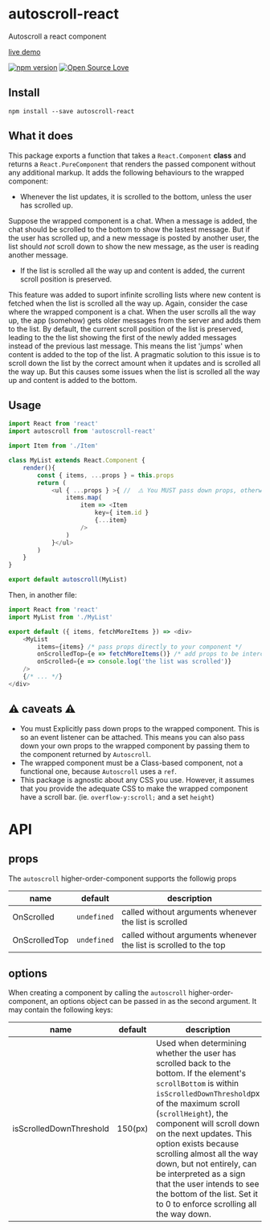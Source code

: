 # autoscroll-react 

Autoscroll a react component

[live demo](https://codesandbox.io/s/0315qvkx20)

[![npm version](https://badge.fury.io/js/autoscroll-react.svg)](https://badge.fury.io/js/autoscroll-react)
[![Open Source Love](https://badges.frapsoft.com/os/mit/mit.svg?v=102)](https://github.com/ellerbrock/open-source-badge/)

## Install

`npm install --save autoscroll-react`

## What it does

This package exports a function that takes a `React.Component` <b>class</b> and returns a `React.PureComponent` that renders the passed component without any additional markup. It adds the following behaviours to the wrapped component:

- Whenever the list updates, it is scrolled to the bottom, unless the user has scrolled up.

Suppose the wrapped component is a chat. When a message is added, the chat should be scrolled to the bottom to show the lastest message. But if the user has scrolled up, and a new message is posted by another user, the list should *not* scroll down to show the new message, as the user is reading another message.

- If the list is scrolled all the way up and content is added, the current scroll position is preserved.

This feature was added to suport infinite scrolling lists where new content is fetched when the list is scrolled all the way up. Again, consider the case where the wrapped component is a chat. When the user scrolls all the way up, the app (somehow) gets older messages from the server and adds them to the list. By default, the current scroll position of the list is preserved, leading to the the list showing the first of the newly added messages instead of the previous last message. This means the list 'jumps' when content is added to the top of the list. A pragmatic solution to this issue is to scroll down the list by the correct amount when it updates and is scrolled all the way up. But this causes some issues when the list is scrolled all the way up and content is added to the bottom.

## Usage

```js
import React from 'react'
import autoscroll from 'autoscroll-react'

import Item from './Item'

class MyList extends React.Component {
    render(){
        const { items, ...props } = this.props
        return (
            <ul { ...props } >{ //  ⚠️ You MUST pass down props, otherwise the event listener will not be attached ⚠️
                items.map(
                    item => <Item 
                        key={ item.id } 
                        {...item}
                    />
                )
            }</ul>
        )
    }
}

export default autoscroll(MyList)
```
Then, in another file:
```js
import React from 'react'
import MyList from './MyList'

export default ({ items, fetchMoreItems }) => <div>
    <MyList
        items={items} /* pass props directly to your component */
        onScrolledTop={e => fetchMoreItems()} /* add props to be intercepted by autoscroll */
        onScrolled={e => console.log('the list was scrolled')}
    />
    {/* ... */}
</div>
```

## ⚠️  caveats ⚠️ 

- You must Explicitly pass down props to the wrapped component. This is so an event listener can be attached. This means you can also pass down your own props to the wrapped component by passing them to the component returned by `Autoscroll`.
- The wrapped component must be a Class-based component, not a functional one, because `Autoscroll` uses a `ref`.
- This package is agnostic about any CSS you use. However, it assumes that you provide the adequate CSS to make the wrapped component have a scroll bar. (ie. `overflow-y:scroll;` and a set `height`)

# API
## props

The `autoscroll` higher-order-component supports the followig props

|name|default|description|
|-|-|-|
|OnScrolled|`undefined`|called without arguments whenever the list is scrolled|
|OnScrolledTop|`undefined`|called without arguments whenever the list is scrolled to the top|

## options

When creating a component by calling the `autoscroll` higher-order-component, an options object can be passed in as the second argument. It may contain the following keys:

|name|default|description|
|-|-|-|
|isScrolledDownThreshold|150(px)|Used when determining whether the user has scrolled back to the bottom. If the element's `scrollBottom` is within `isScrolledDownThreshold`px of the maximum scroll (`scrollHeight`), the component will scroll down on the next updates. This option exists because scrolling almost all the way down, but not entirely, can be interpreted as a sign that the user intends to see the bottom of the list. Set it to 0 to enforce scrolling all the way down. |
